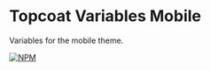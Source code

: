 Topcoat Variables Mobile
========================

Variables for the mobile theme.

[![NPM](https://nodei.co/npm/topcoat-variables-mobile.png)](https://nodei.co/npm/topcoat-variables-mobile/)
